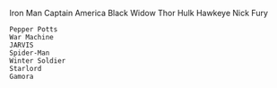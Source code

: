 Iron Man
Captain America
Black Widow
Thor
Hulk
Hawkeye
Nick Fury
```
Pepper Potts
War Machine
JARVIS
Spider-Man
Winter Soldier
Starlord
Gamora
```
